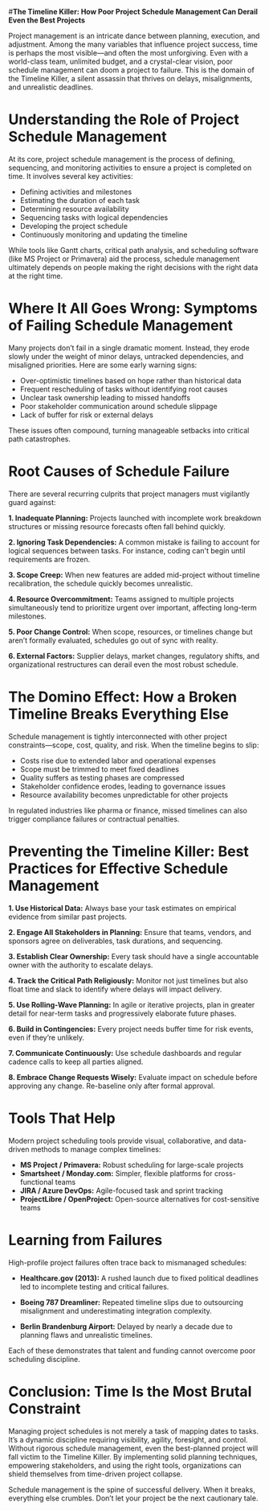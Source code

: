 #**The Timeline Killer: How Poor Project Schedule Management Can Derail Even the Best Projects**

Project management is an intricate dance between planning, execution, and adjustment. Among the many variables that influence project success, time is perhaps the most visible—and often the most unforgiving. Even with a world-class team, unlimited budget, and a crystal-clear vision, poor schedule management can doom a project to failure. This is the domain of the Timeline Killer, a silent assassin that thrives on delays, misalignments, and unrealistic deadlines.

# Understanding the Role of Project Schedule Management

At its core, project schedule management is the process of defining, sequencing, and monitoring activities to ensure a project is completed on time. It involves several key activities:

* Defining activities and milestones
* Estimating the duration of each task
* Determining resource availability
* Sequencing tasks with logical dependencies
* Developing the project schedule
* Continuously monitoring and updating the timeline

While tools like Gantt charts, critical path analysis, and scheduling software (like MS Project or Primavera) aid the process, schedule management ultimately depends on people making the right decisions with the right data at the right time.

# Where It All Goes Wrong: Symptoms of Failing Schedule Management

Many projects don’t fail in a single dramatic moment. Instead, they erode slowly under the weight of minor delays, untracked dependencies, and misaligned priorities. Here are some early warning signs:

* Over-optimistic timelines based on hope rather than historical data
* Frequent rescheduling of tasks without identifying root causes
* Unclear task ownership leading to missed handoffs
* Poor stakeholder communication around schedule slippage
* Lack of buffer for risk or external delays

These issues often compound, turning manageable setbacks into critical path catastrophes.

# Root Causes of Schedule Failure

There are several recurring culprits that project managers must vigilantly guard against:

**1. Inadequate Planning:** Projects launched with incomplete work breakdown structures or missing resource forecasts often fall behind quickly.

**2. Ignoring Task Dependencies:** A common mistake is failing to account for logical sequences between tasks. For instance, coding can't begin until requirements are frozen.

**3. Scope Creep:** When new features are added mid-project without timeline recalibration, the schedule quickly becomes unrealistic.

**4. Resource Overcommitment:** Teams assigned to multiple projects simultaneously tend to prioritize urgent over important, affecting long-term milestones.

**5. Poor Change Control:** When scope, resources, or timelines change but aren’t formally evaluated, schedules go out of sync with reality.

**6. External Factors:** Supplier delays, market changes, regulatory shifts, and organizational restructures can derail even the most robust schedule.

# The Domino Effect: How a Broken Timeline Breaks Everything Else

Schedule management is tightly interconnected with other project constraints—scope, cost, quality, and risk. When the timeline begins to slip:

* Costs rise due to extended labor and operational expenses
* Scope must be trimmed to meet fixed deadlines
* Quality suffers as testing phases are compressed
* Stakeholder confidence erodes, leading to governance issues
* Resource availability becomes unpredictable for other projects

In regulated industries like pharma or finance, missed timelines can also trigger compliance failures or contractual penalties.

# Preventing the Timeline Killer: Best Practices for Effective Schedule Management

**1. Use Historical Data:** Always base your task estimates on empirical evidence from similar past projects.

**2. Engage All Stakeholders in Planning:** Ensure that teams, vendors, and sponsors agree on deliverables, task durations, and sequencing.

**3. Establish Clear Ownership:** Every task should have a single accountable owner with the authority to escalate delays.

**4. Track the Critical Path Religiously:** Monitor not just timelines but also float time and slack to identify where delays will impact delivery.

**5. Use Rolling-Wave Planning:** In agile or iterative projects, plan in greater detail for near-term tasks and progressively elaborate future phases.

**6. Build in Contingencies:** Every project needs buffer time for risk events, even if they’re unlikely.

**7. Communicate Continuously:** Use schedule dashboards and regular cadence calls to keep all parties aligned.

**8. Embrace Change Requests Wisely:** Evaluate impact on schedule before approving any change. Re-baseline only after formal approval.

# Tools That Help

Modern project scheduling tools provide visual, collaborative, and data-driven methods to manage complex timelines:

* **MS Project / Primavera:** Robust scheduling for large-scale projects
* **Smartsheet / Monday.com:** Simpler, flexible platforms for cross-functional teams
* **JIRA / Azure DevOps:** Agile-focused task and sprint tracking
* **ProjectLibre / OpenProject:** Open-source alternatives for cost-sensitive teams

# Learning from Failures

High-profile project failures often trace back to mismanaged schedules:

* **Healthcare.gov (2013):** A rushed launch due to fixed political deadlines led to incomplete testing and critical failures.

* **Boeing 787 Dreamliner:** Repeated timeline slips due to outsourcing misalignment and underestimating integration complexity.

* **Berlin Brandenburg Airport:** Delayed by nearly a decade due to planning flaws and unrealistic timelines.

Each of these demonstrates that talent and funding cannot overcome poor scheduling discipline.

# Conclusion: Time Is the Most Brutal Constraint

Managing project schedules is not merely a task of mapping dates to tasks. It’s a dynamic discipline requiring visibility, agility, foresight, and control. Without rigorous schedule management, even the best-planned project will fall victim to the Timeline Killer. By implementing solid planning techniques, empowering stakeholders, and using the right tools, organizations can shield themselves from time-driven project collapse.

Schedule management is the spine of successful delivery. When it breaks, everything else crumbles. Don’t let your project be the next cautionary tale.
